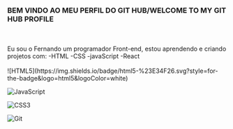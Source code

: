 ### BEM VINDO AO MEU PERFIL DO GIT HUB/WELCOME TO MY GIT HUB PROFILE
<br>
<br>
Eu sou o Fernando um programador Front-end, estou aprendendo e criando projetos com:
-HTML
-CSS 
-javaScript 
-React
<br>
<br>
![HTML5](https://img.shields.io/badge/html5-%23E34F26.svg?style=for-the-badge&logo=html5&logoColor=white) 

![JavaScript](https://img.shields.io/badge/javascript-%23323330.svg?style=for-the-badge&logo=javascript&logoColor=%23F7DF1E)

![CSS3](https://img.shields.io/badge/css3-%231572B6.svg?style=for-the-badge&logo=css3&logoColor=white)

![Git](https://img.shields.io/badge/git-%23F05033.svg?style=for-the-badge&logo=git&logoColor=white)

